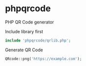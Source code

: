 # phpqrcode
PHP QR Code generator

Include library first
```php
include 'phpqrcode/qrlib.php';
```

Generate QR Code
```php
QRcode::png('https://example.com');
```
